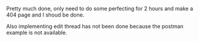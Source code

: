 Pretty much done, only need to do some perfecting for 2 hours and make a 404 page and I shoud be done.

Also implementing edit thread has not been done because the postman example is not available.